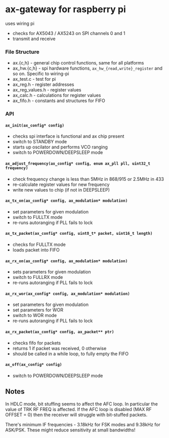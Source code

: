 # ax-gateway for raspberry pi

uses wiring pi

* checks for AX5043 / AX5243 on SPI channels 0 and 1
* transmit and receive

### File Structure

* ax.{c,h} - general chip control functions, same for all platforms
* ax_hw.{c,h} - spi hardware functions, `ax_hw_{read,write}_register`
  and so on. Specific to wiring-pi
* ax_test.c - test for pi
* ax_reg.h - register addresses
* ax_reg_values.h - register values
* ax_calc.h - calculations for register values
* ax_fifo.h - constants and structures for FIFO

### API

#### `ax_init(ax_config* config)`

* checks spi interface is functional and ax chip present
* switch to STANDBY mode
* starts up oscilator and performs VCO ranging
* switch to POWERDOWN/DEEPSLEEP mode

#### `ax_adjust_frequency(ax_config* config, enum ax_pll pll, uint32_t frequency)`

* check frequency change is less than 5MHz in 868/915 or 2.5MHz in 433
* re-calculate register values for new frequency
* write new values to chip (if not in DEEPSLEEP)

#### `ax_tx_on(ax_config* config, ax_modulation* modulation)`

* set parameters for given modulation
* switch to FULLTX mode
* re-runs autoranging if PLL fails to lock

#### `ax_tx_packet(ax_config* config, uint8_t* packet, uint16_t length)`

* checks for FULLTX mode
* loads packet into FIFO

#### `ax_rx_on(ax_config* config, ax_modulation* modulation)`

* sets parameters for given modulation
* switch to FULLRX mode
* re-runs autoranging if PLL fails to lock

#### `ax_rx_wor(ax_config* config, ax_modulation* modulation)`

* set parameters for given modulation
* set parameters for WOR
* switch to WOR mode
* re-runs autoranging if PLL fails to lock

#### `ax_rx_packet(ax_config* config, ax_packet** ptr)`

* checks fifo for packets
* returns 1 if packet was received, 0 otherwise
* should be called in a while loop, to fully empty the FIFO

#### `ax_off(ax_config* config)`

* switch to POWERDOWN/DEEPSLEEP mode

## Notes

In HDLC mode, bit stuffing seems to affect the AFC loop. In particular
the value of TRK RF FREQ is affected. If the AFC loop is disabled (MAX
RF OFFSET = 0) then the receiver will struggle with bit-stuffed packets.

There's minimum IF frequencies - 3.18kHz for FSK modes and 9.38kHz for
ASK/PSK. These might reduce sensitivity at small bandwidths!
